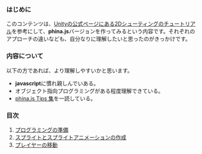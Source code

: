 ### はじめに
このコンテンツは、[Unityの公式ページにある2Dシューティングのチュートリアル](https://unity3d.com/jp/learn/tutorials/projects/2d-shooting-game-jp)を参考にして、**phina.js**バージョンを作ってみるという内容です。それぞれのアプローチの違いなども、自分なりに理解したいと思ったのがきっかけです。

### 内容について
以下の方であれば、より理解しやすいかと思います。

* **javascript**に慣れ親しんでいある。
* オブジェクト指向プログラミングがある程度理解できている。
* [phina.js Tips
集](https://qiita.com/alkn203/items/bca3222f6b409382fe20)を一読している。

### 目次
1. [プログラミングの準備](01-introduction.html)
1. [スプライトとスプライトアニメーションの作成](02-sprite.html)
1. [プレイヤーの移動](03-moveplayer.html)
